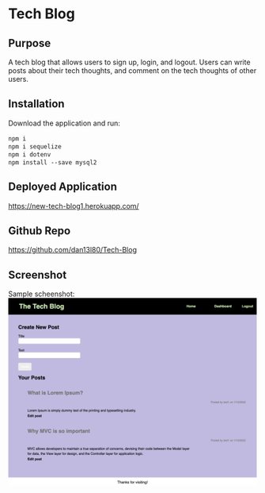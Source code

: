 # Tech Blog
## Purpose
A tech blog that allows users to sign up, login, and logout. 
Users can write posts about their tech thoughts, and comment on the tech thoughts of other users.

## Installation
Download the application and run:
```
npm i
npm i sequelize
npm i dotenv
npm install --save mysql2

```

## Deployed Application
https://new-tech-blog1.herokuapp.com/

## Github Repo
https://github.com/dan13l80/Tech-Blog

## Screenshot
Sample scheenshot:
<img src="./images/tech-blog.png">


